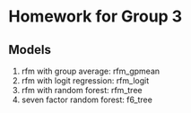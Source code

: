 # Homework for Group 3

## Models
1. rfm with group average: rfm_gpmean
2. rfm with logit regression: rfm_logit
3. rfm with random forest: rfm_tree
4. seven factor random forest: f6_tree